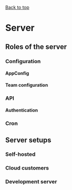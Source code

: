 [Back to top](./README.md)
# Server

## Roles of the server

### Configuration

#### AppConfig

#### Team configuration

### API

#### Authentication

### Cron

## Server setups

### Self-hosted

### Cloud customers

### Development server